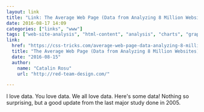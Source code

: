 ```yaml
---
layout: link
title: "Link: The Average Web Page (Data from Analyzing 8 Million Websites)"
date: 2016-08-17 14:09
categories: ["links", "www"]
tags: ["web-site-analysis", "html-content", "analysis", "charts", "graphs", "catalin-rosu", "css-tricks"]
link:
  href: "https://css-tricks.com/average-web-page-data-analyzing-8-million-websites/"
  title: "The Average Web Page (Data from Analyzing 8 Million Websites)"
  date: "2016-08-15"
  author:
    name: "Catalin Rosu"
    url: "http://red-team-design.com/"

---
```


I love data. You love data. We all love data. Here's some data!
Nothing so surprising, but a good update from the last major study
done in 2005.

